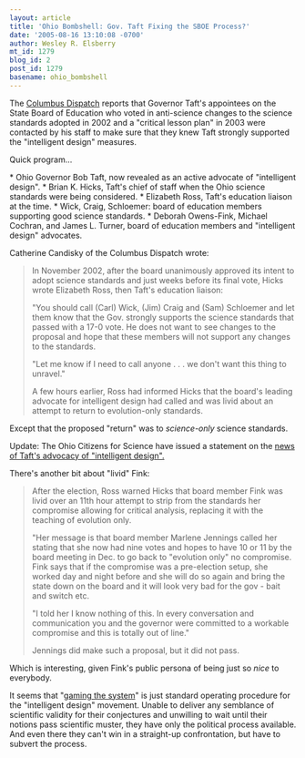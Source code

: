 ```yaml
---
layout: article
title: 'Ohio Bombshell: Gov. Taft Fixing the SBOE Process?'
date: '2005-08-16 13:10:08 -0700'
author: Wesley R. Elsberry
mt_id: 1279
blog_id: 2
post_id: 1279
basename: ohio_bombshell
---
```

The [Columbus Dispatch](http://www.dispatch.com/news-story.php?story=dispatch/2005/08/16/20050816-A1-03.html) reports that Governor Taft's appointees on the State Board of Education who voted in anti-science changes to the science standards adopted in 2002 and a "critical lesson plan" in 2003 were contacted by his staff to make sure that they knew Taft strongly supported the "intelligent design" measures.

Quick program...

\* Ohio Governor Bob Taft, now revealed as an active advocate of "intelligent design".
\* Brian K. Hicks, Taft's chief of staff when the Ohio science standards were being considered.
\* Elizabeth Ross, Taft's education liaison at the time.
\* Wick, Craig, Schloemer: board of education members supporting good science standards.
\* Deborah Owens-Fink, Michael Cochran, and James L. Turner, board of education members and "intelligent design" advocates.

Catherine Candisky of the Columbus Dispatch wrote:

> In November 2002, after the board unanimously approved its intent to adopt science standards and just weeks before its final vote, Hicks wrote Elizabeth Ross, then Taft's education liaison:
> 
> "You should call (Carl) Wick, (Jim) Craig and (Sam) Schloemer and let them know that the Gov. strongly supports the science standards that passed with a 17-0 vote. He does not want to see changes to the proposal and hope that these members will not support any changes to the standards.
> 
> "Let me know if I need to call anyone . . . we don't want this thing to unravel."
> 
> A few hours earlier, Ross had informed Hicks that the board's leading advocate for intelligent design had called and was livid about an attempt to return to evolution-only standards.

Except that the proposed "return" was to _science-only_ science standards.

Update: The Ohio Citizens for Science have issued a statement on the  [news of Taft's advocacy of "intelligent design".](http://antievolution.org/features/media/TAFT_BACKED_INTELLIGENT_DESIGN_CREATIONISM.txt)

There's another bit about "livid" Fink:

> After the election, Ross warned Hicks that board member Fink was livid over an 11th hour attempt to strip from the standards her compromise allowing for critical analysis, replacing it with the teaching of evolution only.
> 
> "Her message is that board member Marlene Jennings called her stating that she now had nine votes and hopes to have 10 or 11 by the board meeting in Dec. to go back to "evolution only" no compromise. Fink says that if the compromise was a pre-election setup, she worked day and night before and she will do so again and bring the state down on the board and it will look very bad for the gov - bait and switch etc.
> 
> "I told her I know nothing of this. In every conversation and communication you and the governor were committed to a workable compromise and this is totally out of line."
> 
> Jennings did make such a proposal, but it did not pass.

Which is interesting, given Fink's public persona of being just so _nice_ to everybody. 

It seems that "[gaming the system](http://www.pandasthumb.org/pt-archives/001127.html)" is just standard operating procedure for the "intelligent design" movement. Unable to deliver any semblance of scientific validity for their conjectures and unwilling to wait until their notions pass scientific muster, they have only the political process available. And even there they can't win in a straight-up confrontation, but have to subvert the process.
